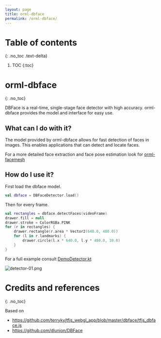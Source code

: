 ```yaml
---
layout: page
title: orml-dbface
permalink: /orml-dbface/
---
```

# Table of contents
{: .no_toc .text-delta}
1. TOC
{:toc}        
# orml-dbface
{: .no_toc}


DBFace is a real-time, single-stage face detector with high accuracy. orml-dbface 
provides the model and interface for easy use.

## What can I do with it?
The model provided by orml-dbface allows for fast detection of faces in images. This enables applications
that can detect and locate faces.

For a more detailed face extraction and face pose estimation look for [orml-facemesh](../orml-facemesh/)

## How do I use it?
First load the dbface model.

```kotlin
val dbface = DBFaceDetector.load()
```

Then for every frame.
```kotlin
val rectangles = dbface.detectFaces(videoFrame)
drawer.fill = null
drawer.stroke = ColorRGBa.PINK
for (r in rectangles) {
    drawer.rectangle(r.area * Vector2(640.0, 480.0))
    for (l in r.landmarks) {
        drawer.circle(l.x * 640.0, l.y * 480.0, 10.0)
    }
}
```

For a full example consult [DemoDetector.kt](https://github.com/openrndr/orml/raw/orml-0.3/orml-dbface/src/demo/kotlin/DemoDetector.kt)

![detector-01.png](https://github.com/openrndr/orml/raw/orml-0.3/orml-dbface/images/detector-01.png)

#  Credits and references
{: .no_toc}


Based on 
 * https://github.com/terryky/tfjs_webgl_app/blob/master/dbface/tfjs_dbface.js
 * https://github.com/dlunion/DBFace
 